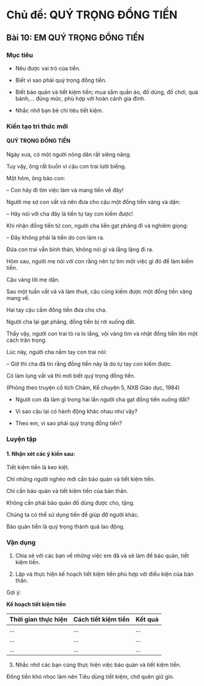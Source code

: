 # Chủ đề: QUÝ TRỌNG ĐỒNG TIỀN

## Bài 10: EM QUÝ TRỌNG ĐỒNG TIỀN

### Mục tiêu

- Nêu được vai trò của tiền.

- Biết vì sao phải quý trọng đồng tiền.

- Biết bảo quản và tiết kiệm tiền; mua sắm quần áo, đồ dùng, đồ chơi, quà bánh,... đúng mức, phù hợp với hoàn cảnh gia đình.

- Nhắc nhở bạn bè chỉ tiêu tiết kiệm.

### Kiến tạo tri thức mới

#### QUÝ TRỌNG ĐỒNG TIỀN

Ngày xưa, có một người nông dân rất siêng năng.

Tuy vậy, ông rất buồn vì cậu con trai lười biếng.

Một hôm, ông bảo con:

– Con hãy đi tìm việc làm và mang tiền về đây!

Người mẹ sợ con vất vả nên đưa cho cậu một đồng tiền vàng và dặn:

– Hãy nói với cha đây là tiền tự tay con kiếm được!

Khi nhận đồng tiền từ con, người cha liền gạt phăng đi và nghiêm giọng:

– Đây không phải là tiền do con làm ra.

Đứa con trai vẫn bình thản, không nói gì và lẳng lặng đi ra.

Hôm sau, người mẹ nói với con rằng nên tự tìm một việc gì đó để làm kiếm tiền.

Cậu vàng lời mẹ dặn.

Sau một tuần vất vả và làm thuê, cậu cũng kiếm được một đồng tiền vàng mang về.

Hai tay cậu cầm đồng tiền đưa cho cha.

Người cha lại gạt phăng, đồng tiền bị rơi xuống đất.

Thấy vậy, người con trai tỏ ra lo lắng, vội vàng tìm và nhặt đồng tiền lên một cách trân trọng.

Lúc này, người cha nắm tay con trai nói:

– Giờ thì cha đã tin rằng đồng tiền này là do tự tay con kiếm được.

Có làm lụng vất vả thì mới biết quý trọng đồng tiền.

(Phỏng theo truyện cổ tích Chăm, Kể chuyện 5, NXB Giáo dục, 1984)

- Người con đã làm gì trong hai lần người cha gạt đồng tiền xuống đất?

- Vì sao cậu lại có hành động khác nhau như vậy?

- Theo em, vì sao phải quý trọng đồng tiền?

### Luyện tập

#### 1. Nhận xét các ý kiến sau:

Tiết kiệm tiền là keo kiệt.

Chỉ những người nghèo mới cần bảo quản và tiết kiệm tiền.

Chỉ cần bảo quản và tiết kiệm tiền của bản thân.

Không cần phải bảo quản đồ dùng được cho, tặng.

Chúng ta có thể sử dụng tiền để giúp đỡ người khác.

Bảo quản tiền là quý trọng thành quả lao động.

### Vận dụng

1. Chia sẻ với các bạn về những việc em đã và sẽ làm để bảo quản, tiết kiệm tiền.

2. Lập và thực hiện kế hoạch tiết kiệm tiền phù hợp với điều kiện của bản thân.

Gợi ý:

**Kế hoạch tiết kiệm tiền**

| Thời gian thực hiện | Cách tiết kiệm tiền | Kết quả |
|---|---|---|
| ... | ... | ... |
| ... | ... | ... |
| ... | ... | ... |

3. Nhắc nhở các bạn cùng thực hiện việc bảo quản và tiết kiệm tiền.

Đồng tiền khó nhọc làm nên
Tiêu dùng tiết kiệm, chớ quên giữ gìn.
